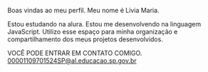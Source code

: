 Boas vindas ao meu perfil.
Meu nome é Livia Maria.

Estou estudando na alura.
Estou me desenvolvendo na linguagem JavaScript.
Utilizo esse espaço para minha organização e compartilhamento dos meus projetos desenvolvidos.

VOCÊ PODE ENTRAR EM CONTATO COMIGO.
00001109701524SP@al.educacao.sp.gov.br
